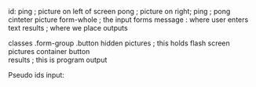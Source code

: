 id:
  ping        ; picture on left of screen
  pong        ; picture on right;
  ping        ; pong cinteter picture
  form-whole  ; the input forms
  message     : where user enters text
  results     ; where we place outputs

classes
.form-group
.button
hidden
pictures      ; this holds flash screen pictures
container
button        
results       ; this is program output


Pseudo ids
input:

